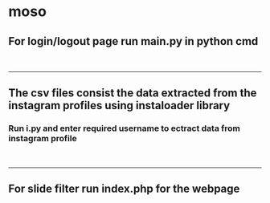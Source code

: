 # moso
<h2>For login/logout page run main.py in python cmd</h2>
<br>
<hr/>
<h2>The csv files consist the data extracted from the instagram profiles using instaloader library</h2>
<h3>Run i.py and enter required username to ectract data from instagram profile</h3>
<br>
<hr/>
<h2>For slide filter run index.php for the webpage</h2>
